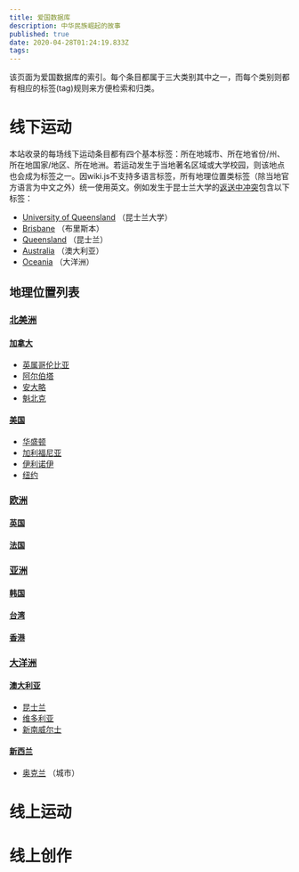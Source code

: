 ```yaml
---
title: 爱国数据库
description: 中华民族崛起的故事
published: true
date: 2020-04-28T01:24:19.833Z
tags: 
---
```


该页面为爱国数据库的索引。每个条目都属于三大类别其中之一，而每个类别则都有相应的标签(tag)规则来方便检索和归类。
<div class="c-flex home-flex">
<div>
  
# 线下运动
本站收录的每场线下运动条目都有四个基本标签：所在地城市、所在地省份/州、所在地国家/地区、所在地洲。若运动发生于当地著名区域或大学校园，则该地点也会成为标签之一。因wiki.js不支持多语言标签，所有地理位置类标签（除当地官方语言为中文之外）统一使用英文。例如发生于昆士兰大学的[返送中冲突](/nationalismdb/university-of-queensland-protests)包含以下标签：
- [University of Queensland](/t/university%20of%20queensland) （昆士兰大学）
- [Brisbane](/t/brisbane) （布里斯本）
- [Queensland](/t/queensland) （昆士兰）
- [Australia](/t/australia) （澳大利亚）
- [Oceania](/t/oceania) （大洋洲）

## 地理位置列表
### [北美洲](/t/north%20america)
#### [加拿大](/t/canada)
- [英属哥伦比亚](/t/british%20colombia)
- [阿尔伯塔](/t/alberta)
- [安大略](/t/ontario)
- [魁北克](/t/quebec)
#### [美国](/t/united%20states)
- [华盛顿](/t/washington)
- [加利福尼亚](/t/california)
- [伊利诺伊](/t/illinois)
- [纽约](/t/new%20york)
### [欧洲](/t/europe)
#### [英国](/t/united%20kingdom)
#### [法国](/t/france)
  
### [亚洲](/t/asia)
#### [韩国](/t/korea)
#### [台湾](/t/taiwan)
#### [香港](/t/hong%20kong)
  
### [大洋洲](/t/oceania)
#### [澳大利亚](/t/australia)
- [昆士兰](/t/queensland)
- [维多利亚](/t/victoria)
- [新南威尔士](/t/new%20south%20wales)
#### [新西兰](/t/new%20zealand)
- [奥克兰](/t/auckland) （城市）
  </div>
  <div>
    
    # 线上运动
    
    
  </div>
  <div>
    
  # 线上创作
  </div>
</div>




  